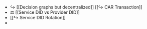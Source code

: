 - ↪️ [[Decision graphs but decentralized]]
  [[↪️ CAR Transaction]]
- ⚖️ [[Service DID vs Provider DID]]
- [[↪️ Service DID Rotation]]
-